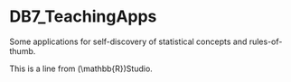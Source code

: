 # DB7_TeachingApps
Some applications for self-discovery of statistical concepts and rules-of-thumb.

This is a line from \(\mathbb{R}\)Studio.
